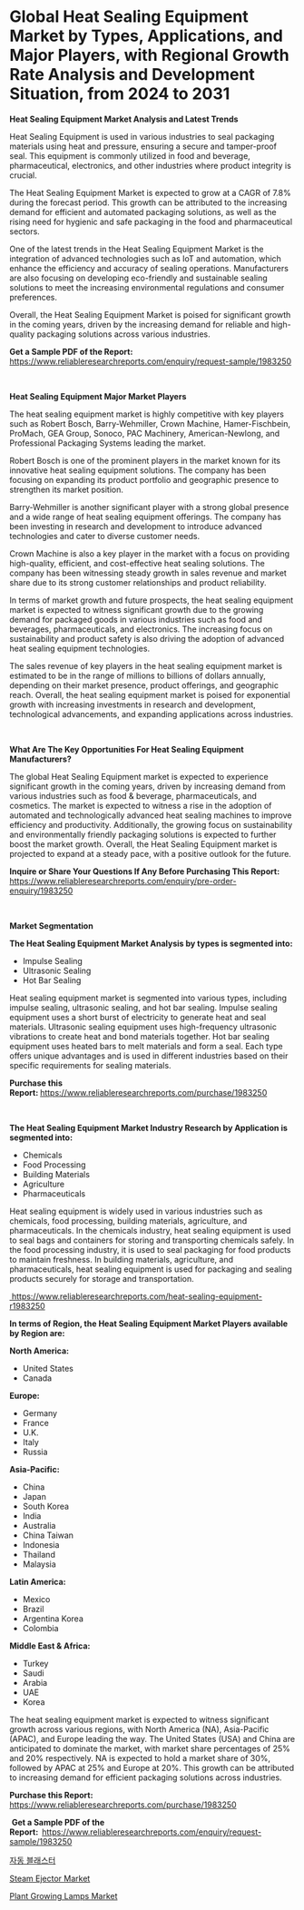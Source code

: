 <p><h1>Global Heat Sealing Equipment Market by Types, Applications, and Major Players, with Regional Growth Rate Analysis and Development Situation, from 2024 to 2031</h1></p><p><strong>Heat Sealing Equipment Market Analysis and Latest Trends</strong></p>
<p><p>Heat Sealing Equipment is used in various industries to seal packaging materials using heat and pressure, ensuring a secure and tamper-proof seal. This equipment is commonly utilized in food and beverage, pharmaceutical, electronics, and other industries where product integrity is crucial.</p><p>The Heat Sealing Equipment Market is expected to grow at a CAGR of 7.8% during the forecast period. This growth can be attributed to the increasing demand for efficient and automated packaging solutions, as well as the rising need for hygienic and safe packaging in the food and pharmaceutical sectors. </p><p>One of the latest trends in the Heat Sealing Equipment Market is the integration of advanced technologies such as IoT and automation, which enhance the efficiency and accuracy of sealing operations. Manufacturers are also focusing on developing eco-friendly and sustainable sealing solutions to meet the increasing environmental regulations and consumer preferences.</p><p>Overall, the Heat Sealing Equipment Market is poised for significant growth in the coming years, driven by the increasing demand for reliable and high-quality packaging solutions across various industries.</p></p>
<p><strong>Get a Sample PDF of the Report:&nbsp;</strong> <a href="https://www.reliableresearchreports.com/enquiry/request-sample/1983250">https://www.reliableresearchreports.com/enquiry/request-sample/1983250</a></p>
<p>&nbsp;</p>
<p><strong>Heat Sealing Equipment Major Market Players</strong></p>
<p><p>The heat sealing equipment market is highly competitive with key players such as Robert Bosch, Barry-Wehmiller, Crown Machine, Hamer-Fischbein, ProMach, GEA Group, Sonoco, PAC Machinery, American-Newlong, and Professional Packaging Systems leading the market. </p><p>Robert Bosch is one of the prominent players in the market known for its innovative heat sealing equipment solutions. The company has been focusing on expanding its product portfolio and geographic presence to strengthen its market position. </p><p>Barry-Wehmiller is another significant player with a strong global presence and a wide range of heat sealing equipment offerings. The company has been investing in research and development to introduce advanced technologies and cater to diverse customer needs. </p><p>Crown Machine is also a key player in the market with a focus on providing high-quality, efficient, and cost-effective heat sealing solutions. The company has been witnessing steady growth in sales revenue and market share due to its strong customer relationships and product reliability. </p><p>In terms of market growth and future prospects, the heat sealing equipment market is expected to witness significant growth due to the growing demand for packaged goods in various industries such as food and beverages, pharmaceuticals, and electronics. The increasing focus on sustainability and product safety is also driving the adoption of advanced heat sealing equipment technologies. </p><p>The sales revenue of key players in the heat sealing equipment market is estimated to be in the range of millions to billions of dollars annually, depending on their market presence, product offerings, and geographic reach. Overall, the heat sealing equipment market is poised for exponential growth with increasing investments in research and development, technological advancements, and expanding applications across industries.</p></p>
<p>&nbsp;</p>
<p><strong>What Are The Key Opportunities For Heat Sealing Equipment Manufacturers?</strong></p>
<p><p>The global Heat Sealing Equipment market is expected to experience significant growth in the coming years, driven by increasing demand from various industries such as food & beverage, pharmaceuticals, and cosmetics. The market is expected to witness a rise in the adoption of automated and technologically advanced heat sealing machines to improve efficiency and productivity. Additionally, the growing focus on sustainability and environmentally friendly packaging solutions is expected to further boost the market growth. Overall, the Heat Sealing Equipment market is projected to expand at a steady pace, with a positive outlook for the future.</p></p>
<p><strong>Inquire or Share Your Questions If Any Before Purchasing This Report:</strong> <a href="https://www.reliableresearchreports.com/enquiry/pre-order-enquiry/1983250">https://www.reliableresearchreports.com/enquiry/pre-order-enquiry/1983250</a></p>
<p>&nbsp;</p>
<p><strong>Market Segmentation</strong></p>
<p><strong>The Heat Sealing Equipment Market Analysis by types is segmented into:</strong></p>
<p><ul><li>Impulse Sealing</li><li>Ultrasonic Sealing</li><li>Hot Bar Sealing</li></ul></p>
<p><p>Heat sealing equipment market is segmented into various types, including impulse sealing, ultrasonic sealing, and hot bar sealing. Impulse sealing equipment uses a short burst of electricity to generate heat and seal materials. Ultrasonic sealing equipment uses high-frequency ultrasonic vibrations to create heat and bond materials together. Hot bar sealing equipment uses heated bars to melt materials and form a seal. Each type offers unique advantages and is used in different industries based on their specific requirements for sealing materials.</p></p>
<p><strong>Purchase this Report:&nbsp;</strong><a href="https://www.reliableresearchreports.com/purchase/1983250">https://www.reliableresearchreports.com/purchase/1983250</a></p>
<p>&nbsp;</p>
<p><strong>The Heat Sealing Equipment Market Industry Research by Application is segmented into:</strong></p>
<p><ul><li>Chemicals</li><li>Food Processing</li><li>Building Materials</li><li>Agriculture</li><li>Pharmaceuticals</li></ul></p>
<p><p>Heat sealing equipment is widely used in various industries such as chemicals, food processing, building materials, agriculture, and pharmaceuticals. In the chemicals industry, heat sealing equipment is used to seal bags and containers for storing and transporting chemicals safely. In the food processing industry, it is used to seal packaging for food products to maintain freshness. In building materials, agriculture, and pharmaceuticals, heat sealing equipment is used for packaging and sealing products securely for storage and transportation.</p></p>
<p><a href="https://www.reliableresearchreports.com/heat-sealing-equipment-r1983250">&nbsp;https://www.reliableresearchreports.com/heat-sealing-equipment-r1983250</a></p>
<p><strong>In terms of Region, the Heat Sealing Equipment Market Players available by Region are:</strong></p>
<p>
    <p> <strong> North America: </strong>
        <ul>
            <li>United States</li>
            <li>Canada</li>
        </ul>
        </p> 
    <p> <strong> Europe: </strong>
        <ul>
            <li>Germany</li>
            <li>France</li>
            <li>U.K.</li>
            <li>Italy</li>
            <li>Russia</li>
        </ul>
        </p> 
    <p> <strong> Asia-Pacific: </strong>
        <ul>
            <li>China</li>
            <li>Japan</li>
            <li>South Korea</li>
            <li>India</li>
            <li>Australia</li>
            <li>China Taiwan</li>
            <li>Indonesia</li>
            <li>Thailand</li>
            <li>Malaysia</li>
        </ul>
        </p> 
    <p> <strong> Latin America: </strong>
        <ul>
            <li>Mexico</li>
            <li>Brazil</li>
            <li>Argentina Korea</li>
            <li>Colombia</li>
        </ul>
        </p> 
    <p> <strong> Middle East & Africa: </strong>
        <ul>
            <li>Turkey</li>
            <li>Saudi</li>
            <li>Arabia</li>
            <li>UAE</li>
            <li>Korea</li>
        </ul>
    </p>
    </p>
<p><p>The heat sealing equipment market is expected to witness significant growth across various regions, with North America (NA), Asia-Pacific (APAC), and Europe leading the way. The United States (USA) and China are anticipated to dominate the market, with market share percentages of 25% and 20% respectively. NA is expected to hold a market share of 30%, followed by APAC at 25% and Europe at 20%. This growth can be attributed to increasing demand for efficient packaging solutions across industries.</p></p>
<p><strong>Purchase this Report: </strong><a href="https://www.reliableresearchreports.com/purchase/1983250">https://www.reliableresearchreports.com/purchase/1983250</a></p>
<p>&nbsp;<strong>Get a Sample PDF of the Report:&nbsp;&nbsp;</strong><a href="https://www.reliableresearchreports.com/enquiry/request-sample/1983250">https://www.reliableresearchreports.com/enquiry/request-sample/1983250</a></p>
<p><strong></strong></p>
<p><p><a href="https://github.com/vs10l4sfg5c/Market-Research-Report-List-2/blob/main/9196732169772.md">자동 블래스터</a></p><p><a href="https://github.com/juancolorado15/Market-Research-Report-List-3/blob/main/steam-ejector-market.md">Steam Ejector Market</a></p><p><a href="https://github.com/dx0328/Market-Research-Report-List-3/blob/main/plant-growing-lamps-market.md">Plant Growing Lamps Market</a></p></p>